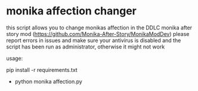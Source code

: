 # monika affection changer
this script allows you to change monikas affection in the DDLC monika after story mod (https://github.com/Monika-After-Story/MonikaModDev)
please report errors in issues and make sure your antivirus is disabled and the script has been run as administrator, otherwise it might not work

usage:

pip install -r requirements.txt
- python monika affection.py
